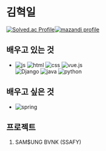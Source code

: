 # 김혁일
[![Solved.ac Profile](https://mazassumnida.wtf/api/v2/generate_badge?boj=rlagurdlf)](https://solved.ac/rlagurdlf)[![mazandi profile](http://mazandi.herokuapp.com/api?handle=rlagurdlf&theme=blue)](https://solved.ac/rlagurdlf)
## 배우고 있는 것
- ![js](https://img.shields.io/badge/JavaScript-F7DF1E?style=for-the-badge&logo=JavaScript&logoColor=white) ![html](https://img.shields.io/badge/HTML5-E34F26?style=for-the-badge&logo=html5&logoColor=white) ![css](https://img.shields.io/badge/CSS-239120?&style=for-the-badge&logo=css3&logoColor=white) 
![vue.js](https://img.shields.io/badge/vue.js-20232A?style=for-the-badge&logo=vue.js&logoColor=#4FC08D)  
![Django](https://img.shields.io/badge/Django-092E20.svg?style=for-the-badge&logo=Django&logoColor=white) ![java](https://img.shields.io/badge/Java-ED8B00?style=for-the-badge&logo=openjdk&logoColor=white) ![python](https://img.shields.io/badge/Python-14354C?style=for-the-badge&logo=python&logoColor=white) 
## 배우고 싶은 것
- ![spring](https://img.shields.io/badge/Spring-6DB33F?style=for-the-badge&logo=spring&logoColor=white) 
## 프로젝트
1. SAM$UNG BVNK (SSAFY)
